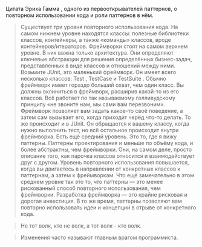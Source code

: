 

Цитата Эриха Гамма
, одного из первооткрывателей паттернов, о повторном использовании кода и роли паттернов в нём.
> Существует три уровня повторного использования кода. На
самом нижнем уровне находятся классы: полезные библиотеки классов, контейнеры, а также «команды» классов, вроде
контейнеров/итераторов.
Фреймворки стоят на самом верхнем уровне. В них важна
только архитектура. Они определяют ключевые абстракции
для решения определённых бизнес-задач, представленных
в виде классов и отношений между ними. Возьмите JUnit,
это маленький фреймворк. Он имеет всего несколько классов: Test , TestCase и TestSuite . Обычно фреймворк
имеет гораздо больший охват, чем один класс. Вы должны
вклиниться в фреймворк, расширив какой-то из его классов.
Всё работает по так называемому голливудскому принципу «не звоните нам, мы сами вам перезвоним». Фреймворк
позволяет вам задать какое-то своё поведение, а затем сам
вызывает его, когда приходит черёд что-то делать. То же
происходит и в JUnit. Он обращается к вашему классу, когда нужно выполнить тест, но всё остальное происходит внутри
фреймворка.
Есть ещё средний уровень. Это то, где я вижу паттерны. Паттерны проектирования и меньше по объёму кода, и более
абстрактны, чем фреймворки. Они, на самом деле, просто
описание того, как парочка классов относится и взаимодействует друг с другом. Уровень повторного использования
повышается, когда вы двигаетесь в направлении от конкретных классов к паттернам, а затем к фреймворкам.
Что ещё замечательно в этом среднем уровне так это то,
что паттерны — это менее рискованный способ повторного
использования, чем фреймворки. Разработка фреймворка —
это крайне рисковая и дорогая инвестиция. В то же время,
паттерны позволяют вам повторно использовать идеи и концепции в отрыве от конкретного кода.


>Не тот волк, кто не волк, а тот волк - кто волк.

>Изменения часто называют главным врагом программиста.
